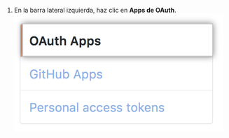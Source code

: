 1. En la barra lateral izquierda, haz clic en **Apps de OAuth**. ![Sección de la App de OAuth](/assets/images/settings/oauth_apps_post2dot12.png)
